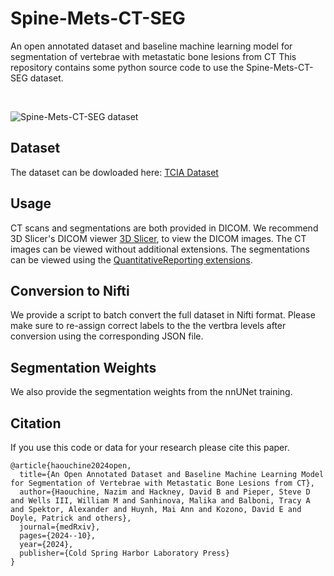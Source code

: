 # Spine-Mets-CT-SEG
An open annotated dataset and baseline machine learning model for segmentation of vertebrae with metastatic bone lesions from CT
This repository contains some python source code to use the Spine-Mets-CT-SEG dataset.

<br />

![Spine-Mets-CT-SEG dataset](https://www.cancerimagingarchive.net/wp-content/uploads/Spine-Mets-CT-SEG_selected_image.png)

## Dataset
The dataset can be dowloaded here: [TCIA Dataset](https://www.cancerimagingarchive.net/collection/spine-mets-ct-seg/) 

## Usage
CT scans and segmentations are both provided in DICOM. We recommend 3D Slicer's DICOM viewer [3D Slicer](https://www.slicer.org), to view the DICOM images. The CT images can be viewed without additional extensions. 
The segmentations can be viewed using the [QuantitativeReporting extensions](https://qiicr.gitbook.io/quantitativereporting-guide/).

## Conversion to Nifti
We provide a script to batch convert the full dataset in Nifti format. Please make sure to re-assign correct labels to the the vertbra levels after conversion using the corresponding JSON file. 

## Segmentation Weights
We also provide the segmentation weights from the nnUNet training. 

## Citation
If you use this code or data for your research please cite this paper.

```
@article{haouchine2024open,
  title={An Open Annotated Dataset and Baseline Machine Learning Model for Segmentation of Vertebrae with Metastatic Bone Lesions from CT},
  author={Haouchine, Nazim and Hackney, David B and Pieper, Steve D and Wells III, William M and Sanhinova, Malika and Balboni, Tracy A and Spektor, Alexander and Huynh, Mai Ann and Kozono, David E and Doyle, Patrick and others},
  journal={medRxiv},
  pages={2024--10},
  year={2024},
  publisher={Cold Spring Harbor Laboratory Press}
}
```


